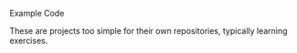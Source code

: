 Example Code

These are projects too simple for their own repositories, typically learning exercises.